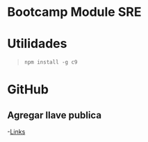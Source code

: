 # Bootcamp Module SRE

# Utilidades 
> `npm install -g c9`

# GitHub

## Agregar llave publica
-[Links](https://github.com/settings/keys)